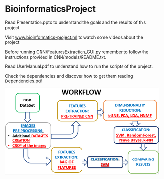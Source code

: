 # BioinformaticsProject

Read Presentation.pptx to understand the goals and the results of this project.

Visit www.bioinformatics-project.ml to watch some videos about the project.

Before running CNN/FeaturesExtraction_GUI.py remember to follow the instructions provided in CNN/models/README.txt.

Read UserManual.pdf to understand how to run the scripts of the project.

Check the dependencies and discover how to get them reading Dependencies.pdf

![alt text](https://github.com/BioProject2018/BioinformaticsProject/blob/master/Workflow.PNG)
